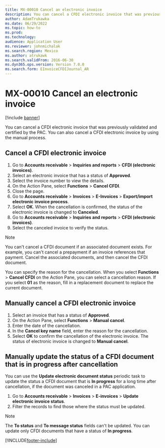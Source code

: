 ```yaml
---
title: MX-00010 Cancel an electronic invoice
description: You can cancel a CFDI electronic invoice that was previously validated and certified by the PAC.
author: AdamTrukawka
ms.date: 06/29/2022
ms.topic: how-to
ms.prod: 
ms.technology: 
audience: Application User
ms.reviewer: johnmichalak
ms.search.region: Mexico
ms.author: atrukawk
ms.search.validFrom: 2016-06-30
ms.dyn365.ops.version: Version 7.0.0
ms.search.form: EInvoiceCFDIJournal_AR
---
```

# MX-00010 Cancel an electronic invoice

[!include [banner](../../includes/banner.md)]

You can cancel a CFDI electronic invoice that was previously validated and certified by the PAC. You can also cancel a CFDI electronic invoice by using the manual process.

## Cancel a CFDI electronic invoice

1. Go to **Accounts receivable** \> **Inquiries and reports** \> **CFDI (electronic invoices)**.
2. Select an electronic invoice that has a status of **Approved**.
3. Select the invoice number to view the details.
4. On the Action Pane, select **Functions** \> **Cancel CFDI**.
5. Close the page.
6. Go to **Accounts receivable** \> **Invoices** \> **E-Invoices** \> **Export/import electronic invoice process**.
7. Select **OK**. When the cancellation is confirmed, the status of the electronic invoice is changed to **Canceled**.
8. Go to **Accounts receivable** \> **Inquiries and reports** \> **CFDI (electronic invoices)**.
9. Select the canceled invoice to verify the status.

> [!NOTE]
> You can't cancel a CFDI document if an associated document exists. For example, you can't cancel a prepayment if an invoice references that payment. Cancel the associated documents, and then cancel the CFDI document.

You can specify the reason for the cancellation. When you select **Functions** \> **Cancel CFDI** on the Action Pane, you can select a cancellation reason. If you select **01** as the reason, fill in a replacement document to replace the current document.

## Manually cancel a CFDI electronic invoice

1. Select an invoice that has a status of **Approved**.
2. On the Action Pane, select **Functions** \> **Manual cancel**.
3. Enter the date of the cancellation.
4. In the **Cancel key name** field, enter the reason for the cancellation.
5. Select **OK** to confirm the cancellation of the electronic invoice. The status of electronic invoice is changed to **Manual cancel**.

## Manually update the status of a CFDI document that is in progress after cancellation

You can use the **Update electronic document status** periodic task to update the status a CFDI document that is **In progress** for a long time after cancellation, if the document was canceled in a PAC application.

1. Go to **Accounts receivable** \> **Invoices** \> **E-invoices** \> **Update electronic invoice status**.
2. Filter the records to find those where the status must be updated.

> [!NOTE]
> The **To status** and **To message status** fields can't be updated. You can update only CFDI documents that have a status of **In progress**.

[!INCLUDE[footer-include](../../../includes/footer-banner.md)]
